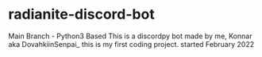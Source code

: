 # radianite-discord-bot
Main Branch - Python3 Based
This is a discordpy bot made by me, Konnar aka DovahkiinSenpai_
this is my first coding project.
started February 2022
